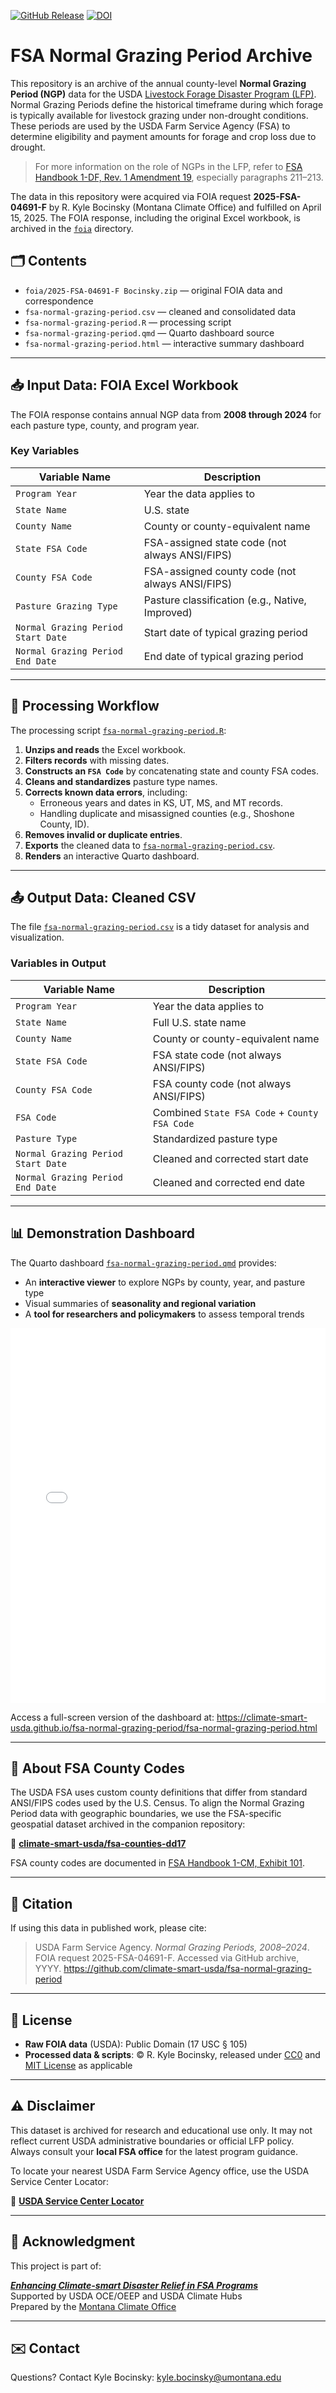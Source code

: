 [![GitHub Release](https://img.shields.io/github/v/release/climate-smart-usda/fsa-normal-grazing-period?label=GitHub%20Release&color=%239c27b0)](https://github.com/climate-smart-usda/fsa-normal-grazing-period)
[![DOI](https://zenodo.org/badge/967595011.svg)](https://zenodo.org/badge/latestdoi/967595011)

# FSA Normal Grazing Period Archive

This repository is an archive of the annual county-level **Normal Grazing Period (NGP)** data for the USDA [Livestock Forage Disaster Program (LFP)](https://www.fsa.usda.gov/programs-and-services/disaster-assistance-program/livestock-forage/). Normal Grazing Periods define the historical timeframe during which forage is typically available for livestock grazing under non-drought conditions. These periods are used by the USDA Farm Service Agency (FSA) to determine eligibility and payment amounts for forage and crop loss due to drought.

> For more information on the role of NGPs in the LFP, refer to [FSA Handbook 1-DF, Rev. 1 Amendment 19](https://www.fsa.usda.gov/Internet/FSA_File/1-df_r01_a19.pdf), especially paragraphs 211–213.

The data in this repository were acquired via FOIA request **2025-FSA-04691-F** by R. Kyle Bocinsky (Montana Climate Office) and fulfilled on April 15, 2025. The FOIA response, including the original Excel workbook, is archived in the [`foia`](./foia) directory.

## 🗂️ Contents

- `foia/2025-FSA-04691-F Bocinsky.zip` — original FOIA data and correspondence
- `fsa-normal-grazing-period.csv` — cleaned and consolidated data
- `fsa-normal-grazing-period.R` — processing script
- `fsa-normal-grazing-period.qmd` — Quarto dashboard source
- `fsa-normal-grazing-period.html` — interactive summary dashboard

---

## 📥 Input Data: FOIA Excel Workbook

The FOIA response contains annual NGP data from **2008 through 2024** for each pasture type, county, and program year.

### Key Variables

| Variable Name                        | Description                                           |
|-------------------------------------|-------------------------------------------------------|
| `Program Year`                      | Year the data applies to                              |
| `State Name`                        | U.S. state                                            |
| `County Name`                       | County or county-equivalent name                      |
| `State FSA Code`                    | FSA-assigned state code (not always ANSI/FIPS)       |
| `County FSA Code`                   | FSA-assigned county code (not always ANSI/FIPS)      |
| `Pasture Grazing Type`             | Pasture classification (e.g., Native, Improved)       |
| `Normal Grazing Period Start Date` | Start date of typical grazing period                  |
| `Normal Grazing Period End Date`   | End date of typical grazing period                    |

---

## 🧹 Processing Workflow

The processing script [`fsa-normal-grazing-period.R`](./fsa-normal-grazing-period.R):

1. **Unzips and reads** the Excel workbook.
2. **Filters records** with missing dates.
3. **Constructs an `FSA Code`** by concatenating state and county FSA codes.
4. **Cleans and standardizes** pasture type names.
5. **Corrects known data errors**, including:
   - Erroneous years and dates in KS, UT, MS, and MT records.
   - Handling duplicate and misassigned counties (e.g., Shoshone County, ID).
6. **Removes invalid or duplicate entries**.
7. **Exports** the cleaned data to [`fsa-normal-grazing-period.csv`](./fsa-normal-grazing-period.csv).
8. **Renders** an interactive Quarto dashboard.

---

## 📤 Output Data: Cleaned CSV

The file [`fsa-normal-grazing-period.csv`](./fsa-normal-grazing-period.csv) is a tidy dataset for analysis and visualization.

### Variables in Output

| Variable Name                        | Description                                           |
|-------------------------------------|-------------------------------------------------------|
| `Program Year`                      | Year the data applies to                              |
| `State Name`                        | Full U.S. state name                                  |
| `County Name`                       | County or county-equivalent name                      |
| `State FSA Code`                    | FSA state code (not always ANSI/FIPS)                 |
| `County FSA Code`                   | FSA county code (not always ANSI/FIPS)                |
| `FSA Code`                          | Combined `State FSA Code` + `County FSA Code`         |
| `Pasture Type`                      | Standardized pasture type                             |
| `Normal Grazing Period Start Date` | Cleaned and corrected start date                      |
| `Normal Grazing Period End Date`   | Cleaned and corrected end date                        |

---

## 📊 Demonstration Dashboard

The Quarto dashboard [`fsa-normal-grazing-period.qmd`](./fsa-normal-grazing-period.qmd) provides:

- An **interactive viewer** to explore NGPs by county, year, and pasture type
- Visual summaries of **seasonality and regional variation**
- A **tool for researchers and policymakers** to assess temporal trends

<iframe src="fsa-normal-grazing-period.html" frameborder="0" allowfullscreen
  style="width:100%;height:600px;"></iframe>
  
Access a full-screen version of the dashboard at:
<https://climate-smart-usda.github.io/fsa-normal-grazing-period/fsa-normal-grazing-period.html>

---

## 🧭 About FSA County Codes

The USDA FSA uses custom county definitions that differ from standard ANSI/FIPS codes used by the U.S. Census. To align the Normal Grazing Period data with geographic boundaries, we use the FSA-specific geospatial dataset archived in the companion repository:

🔗 [**climate-smart-usda/fsa-counties-dd17**](https://climate-smart-usda.github.io/fsa-counties-dd17/)

FSA county codes are documented in [FSA Handbook 1-CM, Exhibit 101](https://www.fsa.usda.gov/Internet/FSA_File/1-cm_r03_a80.pdf).

---

## 📜 Citation

If using this data in published work, please cite:

> USDA Farm Service Agency. *Normal Grazing Periods, 2008–2024*. FOIA request 2025-FSA-04691-F. Accessed via GitHub archive, YYYY. https://github.com/climate-smart-usda/fsa-normal-grazing-period

---

## 📄 License

- **Raw FOIA data** (USDA): Public Domain (17 USC § 105)
- **Processed data & scripts**: © R. Kyle Bocinsky, released under [CC0](https://creativecommons.org/publicdomain/zero/1.0/) and [MIT License](./LICENSE.md) as applicable

---

## ⚠️ Disclaimer

This dataset is archived for research and educational use only. It may not reflect current USDA administrative boundaries or official LFP policy. Always consult your **local FSA office** for the latest program guidance.

To locate your nearest USDA Farm Service Agency office, use the USDA Service Center Locator:

🔗 [**USDA Service Center Locator**](https://offices.sc.egov.usda.gov/locator/app)

---

## 👏 Acknowledgment

This project is part of:

**[*Enhancing Climate-smart Disaster Relief in FSA Programs*](https://www.ars.usda.gov/research/project/?accnNo=444612)**  
Supported by USDA OCE/OEEP and USDA Climate Hubs  
Prepared by the [Montana Climate Office](https://climate.umt.edu)

---

## ✉️ Contact

Questions? Contact Kyle Bocinsky: [kyle.bocinsky@umontana.edu](mailto:kyle.bocinsky@umontana.edu)

